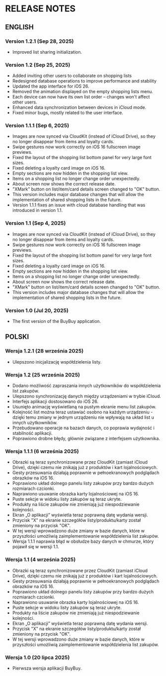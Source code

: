 # RELEASE NOTES

## ENGLISH

### Version 1.2.1 (Sep 28, 2025)

* Improved list sharing initialization.

### Version 1.2 (Sep 25, 2025)

* Added inviting other users to collaborate on shopping lists
* Redesigned database operations to improve performance and stability
* Updated the app interface for iOS 26.
* Removed the animation displayed on the empty shopping lists menu.
* Each device can now have its own list order – changes won't affect other users.
* Enhanced data synchronization between devices in iCloud mode.
* Fixed minor bugs, mostly related to the user interface.

### Version 1.1.1 (Sep 6, 2025)

* Images are now synced via CloudKit (instead of iCloud Drive), so they no longer disappear from items and loyalty cards.
* Swipe gestures now work correctly on iOS 16 fullscreen image previews.
* Fixed the layout of the shopping list bottom panel for very large font sizes.
* Fixed deleting a loyalty card image on iOS 16.
* Empty sections are now hidden in the shopping list view.
* Items on a shopping list no longer change order unexpectedly.
* About screen now shows the correct release date.
* "XMark" button on list/item/card details screen changed to "OK" button.
* This version includes major database changes that will allow the implementation of shared shopping lists in the future.
* Version 1.1.1 fixes an issue with cloud database handling that was introduced in version 1.1.

### Version 1.1 (Sep 4, 2025)

* Images are now synced via CloudKit (instead of iCloud Drive), so they no longer disappear from items and loyalty cards.
* Swipe gestures now work correctly on iOS 16 fullscreen image previews.
* Fixed the layout of the shopping list bottom panel for very large font sizes.
* Fixed deleting a loyalty card image on iOS 16.
* Empty sections are now hidden in the shopping list view.
* Items on a shopping list no longer change order unexpectedly.
* About screen now shows the correct release date.
* "XMark" button on list/item/card details screen changed to "OK" button.
* This version includes major database changes that will allow the implementation of shared shopping lists in the future.

### Version 1.0 (Jul 20, 2025)

* The first version of the BuyBuy application.

## POLSKI

### Wersja 1.2.1 (28 września 2025)

* Ulepszono inicjalizację współdzielenia listy.

### Wersja 1.2 (25 września 2025)

* Dodano możliwość zapraszania innych użytkowników do współdzielenia list zakupów.
* Ulepszono synchronizację danych między urządzeniami w trybie iCloud.
* Interfejs aplikacji dostosowano do iOS 26.
* Usunięto animację wyświetlaną na pustym ekranie menu list zakupów.
* Kolejność list można teraz ustawiać osobno na każdym urządzeniu - dzięki temu zmiany w jednym urządzeniu nie wpływają na układ list u innych użytkowników.
* Przebudowano operacje na bazach danych, co poprawia wydajność i stabilność aplikacji.
* Poprawiono drobne błędy, głównie związane z interfejsem użytkownika.

### Wersja 1.1.1 (6 września 2025)

* Obrazki są teraz synchronizowane przez CloudKit (zamiast iCloud Drive), dzięki czemu nie znikają już z produktów i kart lojalnościowych.
* Gesty przesuwania działają poprawnie w pełnoekranowych podglądach obrazków na iOS 16.
* Poprawiono układ dolnego panelu listy zakupów przy bardzo dużych rozmiarach czcionki.
* Naprawiono usuwanie obrazka karty lojalnościowej na iOS 16.
* Puste sekcje w widoku listy zakupów są teraz ukryte.
* Produkty na liście zakupów nie zmieniają już niespodziewanie kolejności.
* Ekran „O aplikacji” wyświetla teraz poprawną datę wydania wersji.
* Przycisk "X" na ekranie szczegółów listy/produktu/karty został zmieniony na przycisk "OK".
* W tej wersji wprowadzono duże zmiany w bazie danych, które w przyszłości umożliwią zaimplementowanie współdzielenia list zakupów.
* Wersja 1.1.1 naprawia błąd w obsłudze bazy danych w chmurze, który pojawił się w wersji 1.1.

### Wersja 1.1 (4 września 2025)

* Obrazki są teraz synchronizowane przez CloudKit (zamiast iCloud Drive), dzięki czemu nie znikają już z produktów i kart lojalnościowych.
* Gesty przesuwania działają poprawnie w pełnoekranowych podglądach obrazków na iOS 16.
* Poprawiono układ dolnego panelu listy zakupów przy bardzo dużych rozmiarach czcionki.
* Naprawiono usuwanie obrazka karty lojalnościowej na iOS 16.
* Puste sekcje w widoku listy zakupów są teraz ukryte.
* Produkty na liście zakupów nie zmieniają już niespodziewanie kolejności.
* Ekran „O aplikacji” wyświetla teraz poprawną datę wydania wersji.
* Przycisk "X" na ekranie szczegółów listy/produktu/karty został zmieniony na przycisk "OK".
* W tej wersji wprowadzono duże zmiany w bazie danych, które w przyszłości umożliwią zaimplementowanie współdzielenia list zakupów.

### Wersja 1.0 (20 lipca 2025)

* Pierwsza wersja aplikacji BuyBuy.
